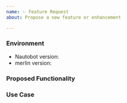 ```yaml
---
name: ✨ Feature Request
about: Propose a new feature or enhancement

---
```


### Environment
* Nautobot version:  <!-- Example: 1.0.0 -->
* merlin version:  <!-- Example: 1.0.0 -->

<!--
    Describe in detail the new functionality you are proposing.
-->
### Proposed Functionality

<!--
    Convey an example use case for your proposed feature. Write from the
    perspective of a user who would benefit from the proposed
    functionality and describe how.
--->
### Use Case

